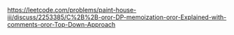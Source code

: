 https://leetcode.com/problems/paint-house-iii/discuss/2253385/C%2B%2B-oror-DP-memoization-oror-Explained-with-comments-oror-Top-Down-Approach
